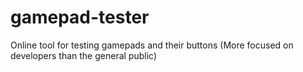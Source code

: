 # gamepad-tester
Online tool for testing gamepads and their buttons (More focused on developers than the general public)
